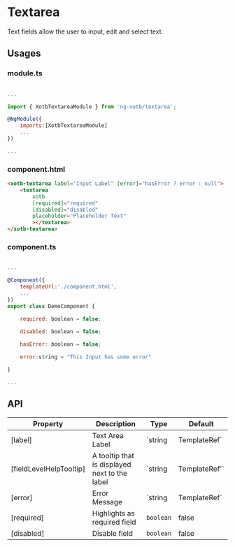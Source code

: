 # Textarea

Text fields allow the user to input, edit and select text.

## Usages

### module.ts
```javascript

...

import { XotbTextareaModule } from 'ng-xotb/textarea';

@NgModule({
    imports:[XotbTextareaModule]
    ...
})

...
```

### component.html
```html
<xotb-textarea label="Input Label" [error]="hasError ? error : null">
    <textarea
        xotb
        [required]="required"
        [disabled]="disabled"
        placeholder="Placeholder Text"
        ></textarea>
</xotb-textarea>
```

### component.ts
```javascript

...

@Component({
    templateUrl:'./component.html',
    ...
})
export class DemoComponent {
    
    required: boolean = false;

    disabled: boolean = false;

    hasError: boolean = false;

    error:string = "This Input has some error"

}

...
```

## API <xotb-input>

| Property | Description | Type | Default |
| --- | --- | --- | --- |
| [label] | Text Area Label | `string|TemplateRef` | |
| [fieldLevelHelpTooltip] | A tooltip that is displayed next to the label | `string|TemplateRef'`|
| [error] | Error Message | `string|TemplateRef` | |
| [required] | Highlights as required field | `boolean` | false |
| [disabled] | Disable field | `boolean` | false | 